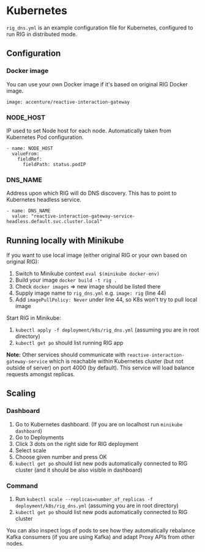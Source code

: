# Kubernetes

`rig_dns.yml` is an example configuration file for Kubernetes, configured to run RIG in distributed mode.

## Configuration

### Docker image

You can use your own Docker image if it's based on original RIG Docker image.

```
image: accenture/reactive-interaction-gateway
```

### NODE_HOST

IP used to set Node host for each node. Automatically taken from Kubernetes Pod configuration.

```
- name: NODE_HOST
  valueFrom:
    fieldRef:
      fieldPath: status.podIP
```

### DNS_NAME

Address upon which RIG will do DNS discovery. This has to point to Kubernetes headless service.

```
- name: DNS_NAME
  value: "reactive-interaction-gateway-service-headless.default.svc.cluster.local"
```

## Running locally with Minikube

If you want to use local image (either original RIG or your own based on original RIG):

1. Switch to Minikube context `eval $(minikube docker-env)`
1. Build your image `docker build -t rig .`
1. Check `docker images` => new image should be listed there
1. Supply image name to `rig_dns.yml` e.g. `image: rig` (line 44)
1. Add `imagePullPolicy: Never` under line 44, so K8s won't try to pull local image

Start RIG in Minikube:

1. `kubectl apply -f deployment/k8s/rig_dns.yml` (assuming you are in root directory)
1. `kubectl get po` should list running RIG app

**Note:** Other services should communicate with `reactive-interaction-gateway-service` which is reachable within Kubernetes cluster (but not outside of server) on port 4000 (by default). This service will load balance requests amongst replicas.

## Scaling

### Dashboard

1. Go to Kubernetes dashboard. (If you are on localhost run `minikube dashboard`)
1. Go to Deployments
1. Click 3 dots on the right side for RIG deployment
1. Select scale
1. Choose given number and press OK
1. `kubectl get po` should list new pods automatically connected to RIG cluster (and it should be also visible in dashboard)

### Command

1. Run `kubectl scale --replicas=number_of_replicas -f deployment/k8s/rig_dns.yml` (assuming you are in root directory)
1. `kubectl get po` should list new pods automatically connected to RIG cluster

You can also inspect logs of pods to see how they automatically rebalance Kafka consumers (if you are using Kafka) and adapt Proxy APIs from other nodes.
